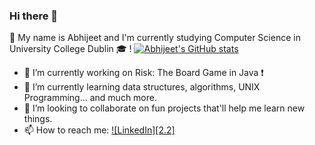 ### Hi there 👋

<!--
**Randomcloc/Randomcloc** is a ✨ _special_ ✨ repository because its `README.md` (this file) appears on your GitHub profile. -->

 :pushpin: My name is Abhijeet and I'm currently studying Computer Science in University College Dublin :mortar_board: !
 [![Abhijeet's GitHub stats](https://github-readme-stats.vercel.app/api?username=Randomcloc&hide_title=true&show_icons=true&count_private=true&title_color=Ffa000&icon_color=Ffa000&text_color=E7e5dd&bg_color=2b231c)](https://github.com/Randomcloc/github-readme-stats)

- 🔭 I’m currently working on Risk: The Board Game in Java :exclamation:
- 🌱 I’m currently learning data structures, algorithms, UNIX Programming... and much more. 
- 👯 I’m looking to collaborate on fun projects that'll help me learn new things.
- 📫 How to reach me: [![LinkedIn][2.2]][2]

<!-- Icons -->

<!-- Links to your social media accounts -->

[2]: https://www.linkedin.com/in/abhijeet-suryawanshi-9513801ab

